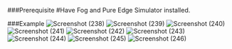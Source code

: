 ###Prerequisite
#Have Fog and Pure Edge Simulator installed.

###Example
![Screenshot (238)](https://user-images.githubusercontent.com/77489041/205543125-35b2b710-1ca7-47bc-88ee-0baf011452ba.png)
![Screenshot (239)](https://user-images.githubusercontent.com/77489041/205543141-92861c73-497e-4c4c-909d-e9a7f747796c.png)
![Screenshot (240)](https://user-images.githubusercontent.com/77489041/205543148-2f93a147-fb3f-438c-8d79-d66e9d3a007c.png)
![Screenshot (241)](https://user-images.githubusercontent.com/77489041/205543154-bc74b5ae-1ba6-4b61-8a74-43d381c4f91c.png)
![Screenshot (242)](https://user-images.githubusercontent.com/77489041/205543160-aab5befd-fd65-4dea-80c9-606b61e678bb.png)
![Screenshot (243)](https://user-images.githubusercontent.com/77489041/205543163-3cc4c302-b23f-43bd-a1ae-3a5d0278940b.png)
![Screenshot (244)](https://user-images.githubusercontent.com/77489041/205543165-88b580ae-f169-42b4-9aad-c3ab838b3bc7.png)
![Screenshot (245)](https://user-images.githubusercontent.com/77489041/205543170-9f1822c2-0c45-4816-9d9f-0e1ece0a515a.png)
![Screenshot (246)](https://user-images.githubusercontent.com/77489041/205543173-1556de34-d339-4104-9d3a-9b22bb8aeaac.png)
